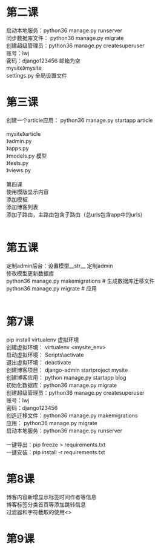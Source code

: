 # 第二课<br>
启动本地服务：python36 manage.py runserver<br>
同步数据库文件： python36 manage.py migrate<br>
创建超级管理员：python36 manage.py createsuperuser<br>
账号：lwj      
密码：django123456
邮箱为空<br>
mysite》mysite<br>
        settings.py   全局设置文件<br>

# 第三课<br>
创建一个article应用： python36 manage.py startapp article<br>  
mysite》article<br>
      》admin.py<br>
      》apps.py<br>
      》models.py   模型<br>
      》tests.py<br>
      》views.py<br>
<br>
第四课<br>
使用模版显示内容<br>
添加模板<br>
添加博客列表<br>
添加子路由，主路由包含子路由（总urls包含app中的urls）<br>
<br>
# 第五课<br>
定制admin后台：设置模型__str__  定制admin<br>
修改模型更新数据库<br>
            python36 manage.py makemigrations           # 生成数据库迁移文件<br>
            python36 manage.py migrate                  # 应用<br>
<br>
# 第7课<br>
pip install virtualenv 虚拟环境<br>
创建虚拟环境： virtualenv <mysite_env><br>
启动虚拟环境： Scripts\activate<br>
退出虚拟环境： deactivate<br>
创建博客项目： django-admin startproject mysite<br>
创建博客应用： python manage.py startapp blog<br>
初始化数据库：python36 manage.py migrate<br>
创建超级管理员：python36 manage.py createsuperuser<br>
账号：lwj      
密码：django123456
<br>
创造迁移文件：python36 manage.py makemigrations<br>
应用： python36 manage.py migrate<br>
启动本地服务：python36 manage.py runserver<br>
<br>
一键导出：pip freeze > requirements.txt<br>
一键安装：pip install -r requirements.txt<br>
# 第8课<br>
博客内容新增显示标签时间作者等信息<br>
博客标签分类首页等添加跳转信息<br>
过滤器和字符截取的使用<>
# 第9课<br>